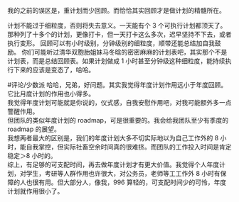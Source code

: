 我的之前的误区是，重计划而少回顾。而恰恰其实回顾才是做计划的精髓所在。

计划不能过于细粒度，否则将失去意义。一天能有个 3 个可执行计划都顶天了。那种列了十多个的计划，更像打卡，但一天打卡这么多次，迟早坚持不下去，或者执行变形。
回顾可以有小时级别，分钟级别的细粒度，顺带还能总结加自我鼓励。
你们可能听过清华双胞胎姐妹马冬晗的密密麻麻的计划表吧，其实那个不是计划表，而是总结回顾表。如果计划做成 1 小时甚至分钟级这种细粒度，能持续执行下来的应该是变态了，哈哈。

#评论/少数派
哈哈，兄弟，好问题。其实我觉得年度计划作用远小于年度回顾。它比月度计划的作用也小得多。<br>我觉得年度计划可能就是你说的，仪式感，自我安慰作用吧，对我可能额外多一点警醒作用。<br>但团队的类似年度计划的 roadmap，可是很重要的。我会给我团队至少有季度的 roadmap 的展望。<br>我想两者最大的区别是，我们的年度计划大多不切实际地以为自己工作外的 8 小时，能自我掌控，但实际社畜空余时间真的很难挤。而团队的工作投入时间是肯定稳定＞8 小时的。<br>综上，有足够的可支配时间，再去做年度计划才有更大价值。我觉得个人年度计划，对学生，考研等人群作用也许很大，对公务员，老师等工工作外 8 小时有保障的人也很有用。但大部分人，像我，996 算轻的，可支配时间少的可怜，年度计划就作用很小了。
